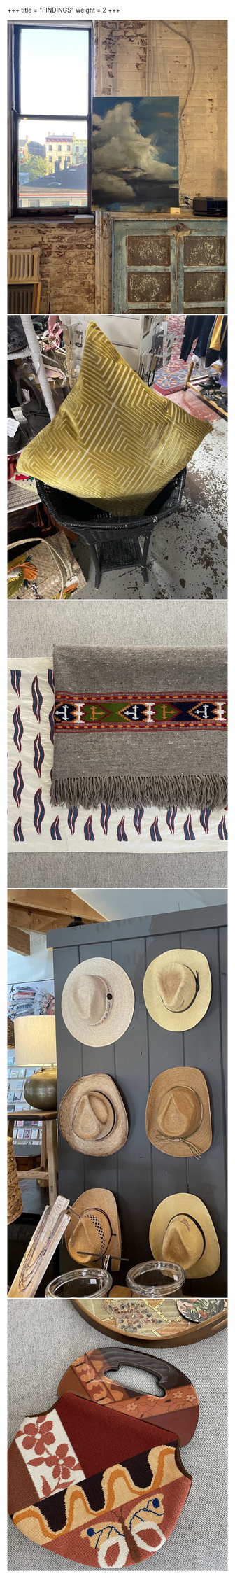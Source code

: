 +++
title = "FINDINGS"
weight = 2
+++

![clouds](clouds.jpg)
![goldenpillow](goldenpillow.jpg)
![timetraveller](timetraveller.jpg)
![cowboyhats](cowboyhats.jpg)
![butterflybag](butterflybag.jpg)